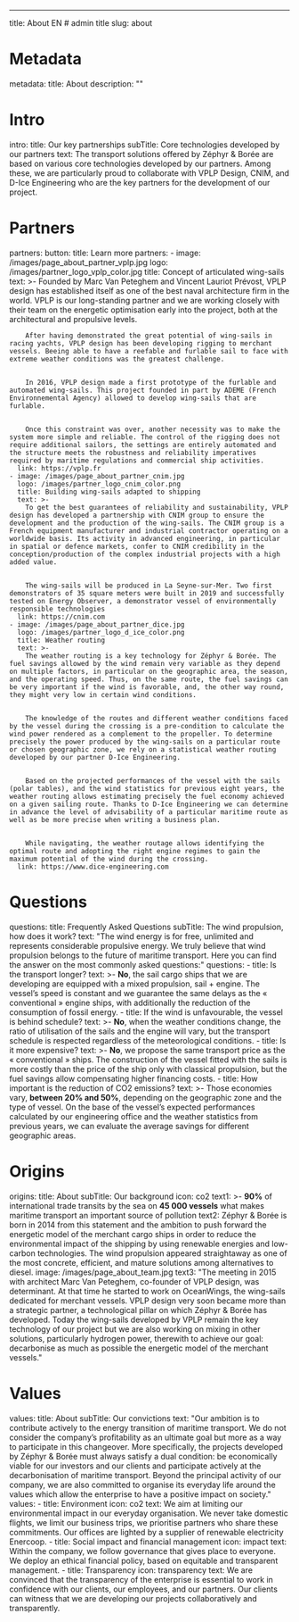---
title: About EN  # admin title
slug: about
# Metadata
metadata: 
  title: About
  description: ""
# Intro
intro:
  title: Our key partnerships
  subTitle: Core technologies developed by our partners
  text: The transport solutions offered by Zéphyr & Borée are based on various core technologies developed by our partners. Among these, we are particularly proud to collaborate with VPLP Design, CNIM, and D-Ice Engineering who are the key partners for the development of our project.
# Partners
partners:
  button:
    title: Learn more
  partners: 
    - image: /images/page_about_partner_vplp.jpg
      logo: /images/partner_logo_vplp_color.jpg
      title: Concept of articulated wing-sails
      text: >-
        Founded by Marc Van Peteghem and Vincent Lauriot Prévost, VPLP design has established itself as one of the best naval architecture firm in the world. VPLP is our long-standing partner and we are working closely with their team on the energetic optimisation early into the project, both at the architectural and propulsive levels.
        
        
        After having demonstrated the great potential of wing-sails in racing yachts, VPLP design has been developing rigging to merchant vessels. Beeing able to have a reefable and furlable sail to face with extreme weather conditions was the greatest challenge.

        
        In 2016, VPLP design made a first prototype of the furlable and automated wing-sails. This project founded in part by ADEME (French Environnemental Agency) allowed to develop wing-sails that are furlable.
        
        
        Once this constraint was over, another necessity was to make the system more simple and reliable. The control of the rigging does not require additional sailors, the settings are entirely automated and the structure meets the robustness and reliability imperatives required by maritime regulations and commercial ship activities.
      link: https://vplp.fr
    - image: /images/page_about_partner_cnim.jpg
      logo: /images/partner_logo_cnim_color.png
      title: Building wing-sails adapted to shipping
      text: >-
        To get the best guarantees of reliability and sustainability, VPLP design has developed a partnership with CNIM group to ensure the development and the production of the wing-sails. The CNIM group is a French equipment manufacturer and industrial contractor operating on a worldwide basis. Its activity in advanced engineering, in particular in spatial or defence markets, confer to CNIM credibility in the conception/production of the complex industrial projects with a high added value.
        
        
        The wing-sails will be produced in La Seyne-sur-Mer. Two first demonstrators of 35 square meters were built in 2019 and successfully tested on Energy Observer, a demonstrator vessel of environmentally responsible technologies
      link: https://cnim.com
    - image: /images/page_about_partner_dice.jpg
      logo: /images/partner_logo_d_ice_color.png
      title: Weather routing
      text: >-
        The weather routing is a key technology for Zéphyr & Borée. The fuel savings allowed by the wind remain very variable as they depend on multiple factors, in particular on the geographic area, the season, and the operating speed. Thus, on the same route, the fuel savings can be very important if the wind is favorable, and, the other way round, they might very low in certain wind conditions.
        
        
        The knowledge of the routes and different weather conditions faced by the vessel during the crossing is a pre-condition to calculate the wind power rendered as a complement to the propeller. To determine precisely the power produced by the wing-sails on a particular route or chosen geographic zone, we rely on a statistical weather routing developed by our partner D-Ice Engineering.
        
        
        Based on the projected performances of the vessel with the sails (polar tables), and the wind statistics for previous eight years, the weather routing allows estimating precisely the fuel economy achieved on a given sailing route. Thanks to D-Ice Engineering we can determine in advance the level of advisability of a particular maritime route as well as be more precise when writing a business plan.
        
        
        While navigating, the weather routage allows identifying the optimal route and adopting the right engine regimes to gain the maximum potential of the wind during the crossing.
      link: https://www.dice-engineering.com
# Questions
questions:
  title: Frequently Asked Questions
  subTitle: The wind propulsion, how does it work?
  text: "The wind energy is for free, unlimited and represents considerable propulsive energy. We truly believe that wind propulsion belongs to the future of maritime transport. Here you can find the answer on the most commonly asked questions:"
  questions: 
    - title: Is the transport longer?
      text: >-
        **No**, the sail cargo ships that we are developing are equipped with a mixed propulsion, sail + engine. The vessel’s speed is constant and we guarantee the same delays as the « conventional » engine ships, with additionally the reduction of the consumption of fossil energy.
    - title: If the wind is unfavourable, the vessel is behind schedule?
      text: >-
        **No**, when the weather conditions change, the ratio of utilisation of the sails and the engine will vary, but the transport schedule is respected regardless of the meteorological conditions.
    - title: Is it more expensive? 
      text: >-
        **No**, we propose the same transport price as the « conventional » ships. The construction of the vessel fitted with the sails is more costly than the price of the ship only with classical propulsion, but the fuel savings allow compensating higher financing costs.
    - title: How important is the reduction of CO2 emissions? 
      text: >-
        Those economies vary, **between 20% and 50%**, depending on the geographic zone and the type of vessel. On the base of the vessel’s expected performances calculated by our engineering office and the weather statistics from previous years, we can evaluate the average savings for different geographic areas.              
# Origins
origins:
  title: About
  subTitle: Our background 
  icon: co2
  text1: >-
    **90%** of international trade transits by the sea on **45 000 vessels** what makes maritime transport an important source of pollution
  text2: Zéphyr & Borée is born in 2014 from this statement and the ambition to push forward the energetic model of the merchant cargo ships in order to reduce the environmental impact of the shipping by using renewable energies and low-carbon technologies. The wind propulsion appeared straightaway as one of the most concrete, efficient, and mature solutions among alternatives to diesel.
  image: /images/page_about_team.jpg
  text3: "The meeting in 2015 with architect Marc Van Peteghem, co-founder of VPLP design, was determinant. At that time he started to work on OceanWings, the wing-sails dedicated for merchant vessels. VPLP design very soon became more than a strategic partner, a technological pillar on which Zéphyr & Borée has developed. Today the wing-sails developed by VPLP remain the key technology of our project but we are also working on mixing in other solutions, particularly hydrogen power, therewith to achieve our goal: decarbonise as much as possible the energetic model of the merchant vessels."
# Values
values: 
  title: About
  subTitle: Our convictions
  text: "Our ambition is to contribute actively to the energy transition of maritime transport. We do not consider the company’s profitability as an ultimate goal but more as a way to participate in this changeover. More specifically, the projects developed by Zéphyr & Borée must always satisfy a dual condition: be economically viable for our investors and our clients and participate actively at the decarbonisation of maritime transport. Beyond the principal activity of our company, we are also committed to organise its everyday life around the values which allow the enterprise to have a positive impact on society."
  values: 
    - title: Environment
      icon: co2
      text: We aim at limiting our environmental impact in our everyday organisation. We never take domestic flights, we limit our business trips, we prioritise partners who share these commitments. Our offices are lighted by a supplier of renewable electricity Enercoop.
    - title: Social impact and financial management
      icon: impact
      text: Within the company, we follow governance that gives place to everyone. We deploy an ethical financial policy, based on equitable and transparent management.
    - title: Transparency
      icon: transparency
      text: We are convinced that the transparency of the enterprise is essential to work in confidence with our clients, our employees, and our partners. Our clients can witness that we are developing our projects collaboratively and transparently.